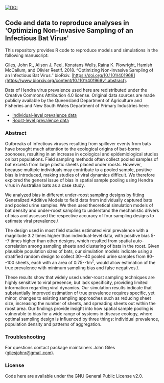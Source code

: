 <a href="https://zenodo.org/badge/latestdoi/266897409"><img src="https://zenodo.org/badge/266897409.svg" alt="DOI"></a>

## Code and data to reproduce analyses in 'Optimizing Non-Invasive Sampling of an Infectious Bat Virus'

This repository provides R code to reproduce models and simulations in the following manuscript:

Giles, John R., Alison J. Peel, Konstans Wells, Raina K. Plowright, Hamish McCallum, and Olivier Restif. 2018. “Optimizing Non-Invasive Sampling of an Infectious Bat Virus.” bioRxiv. [https://doi.org/10.1101/401968](https://www.biorxiv.org/content/10.1101/401968v1.abstract).

Data of Hendra virus prevalence used here are redistributed under the Creative Commons Attribution 4.0 license. Original data sources are made publicly available by the Queensland Department of Agriculture and Fisheries and New South Wales Department of Primary Industries here:

  * [Individual-level prevalence data](www.data.qld.gov.au/dataset/hendra-virus-infection-in-australian-black-flying-foxes-pteropus-alecto)
  * [Roost-level prevalence data](www.data.qld.gov.au/dataset/hev-infection-flying-foxes-eastern-australia)


### Abstract
Outbreaks of infectious viruses resulting from spillover events from bats have brought much attention to the ecological origins of bat-borne zoonoses, resulting in an increase in ecological and epidemiological studies on bat populations. Field sampling methods often collect pooled samples of bat excreta from large plastic sheets placed under roosts. However, because multiple individuals may contribute to a pooled sample, positive bias is introduced, making studies of viral dynamics difficult. We therefore explored the general issue of bias in spatial sample pooling using Hendra virus in Australian bats as a case study.

We analyzed bias in different under-roost sampling designs by fitting Generalized Additive Models to field data from individually captured bats and pooled urine samples. We then used theoretical simulation models of bat density and under-roost sampling to understand the mechanistic drivers of bias and assessed the respective accuracy of four sampling designs to estimate viral prevalence.\\

The design used in most field studies estimated viral prevalence with a magnitude 3.2 times higher than individual-level data, with positive bias 5--7 times higher than other designs, which resulted from spatial auto-correlation among sampling sheets and clustering of bats in the roost. Given plausible population sizes of bats, our simulation models indicate using a stratified random design to collect 30--40 pooled urine samples from 80--100 sheets, each with an area of 0.75--1m$^2$, would allow estimation of the true prevalence with minimum sampling bias and false negatives.\\

These results show that widely used under-roost sampling techniques are highly sensitive to viral presence, but lack specificity, providing limited information regarding viral dynamics. Our simulation results indicate that substantially improved estimation of true prevalence requires specific, yet minor, changes to existing sampling approaches such as reducing sheet size, increasing the number of sheets, and spreading sheets out within the roost area. Our findings provide insight into how spatial sample pooling is vulnerable to bias for a wide range of systems in disease ecology, where optimal sampling design is influenced by three things: individual prevalence, population density and patterns of aggregation.

### Troubleshooting

For questions contact package maintainers John Giles (gilesjohnr@gmail.com).

### License

Code here are available under the GNU General Public License v2.0.
